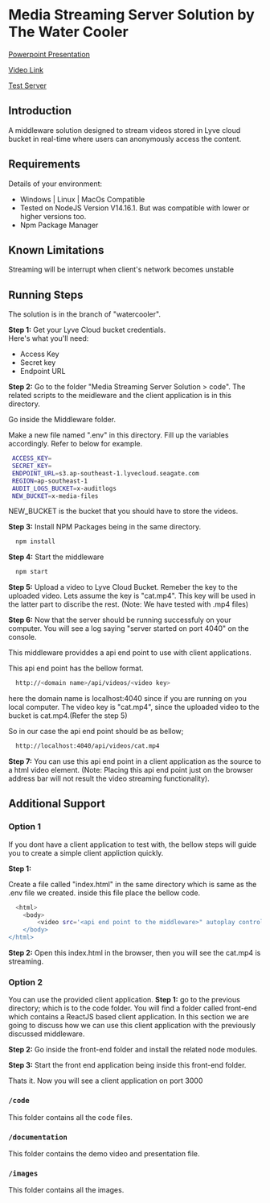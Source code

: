 # Media Streaming Server Solution by The Water Cooler

[Powerpoint Presentation](https://docs.google.com/presentation/d/10wmty7K7HCv-a3p8OxNH3ZqIrVCZ4bPY/edit?usp=sharing&ouid=104961336018066608218&rtpof=true&sd=true)

[Video Link](https://youtu.be/Nk0SmgugNwU)

[Test Server](http://lyve-cloud-frontend.s3-website-ap-southeast-1.amazonaws.com/)

## Introduction

A middleware solution designed to stream videos stored in Lyve cloud bucket in real-time where users can anonymously access the content.

## Requirements

Details of your environment:

- Windows | Linux | MacOs Compatible
- Tested on NodeJS Version V14.16.1. But was compatible with lower or higher versions too.
- Npm Package Manager

## Known Limitations

Streaming will be interrupt when client's network becomes unstable

## Running Steps

The solution is in the branch of "watercooler".

**Step 1:** Get your Lyve Cloud bucket credentials.  
Here's what you'll need:

- Access Key
- Secret key
- Endpoint URL

**Step 2:**
Go to the folder "Media Streaming Server Solution > code". The related scripts to the meidleware and the client application is in this directory.

Go inside the Middleware folder.

Make a new file named ".env" in this directory. Fill up the variables accordingly.
Refer to below for example.

```bash
 ACCESS_KEY=
 SECRET_KEY=
 ENDPOINT_URL=s3.ap-southeast-1.lyvecloud.seagate.com
 REGION=ap-southeast-1
 AUDIT_LOGS_BUCKET=x-auditlogs
 NEW_BUCKET=x-media-files
```

NEW_BUCKET is the bucket that you should have to store the videos.

**Step 3:**
Install NPM Packages being in the same directory.

```bash
  npm install
```

**Step 4:**
Start the middleware

```bash
  npm start
```

**Step 5:**
Upload a video to Lyve Cloud Bucket. Remeber the key to the uploaded video. Lets assume the key is "cat.mp4". This key will be used in the latter part to discribe the rest. (Note: We have tested with .mp4 files)

**Step 6:**
Now that the server should be running successfuly on your computer. You will see a log saying "server started on port 4040" on the console.

This middleware providdes a api end point to use with client applications.

This api end point has the bellow format.

```bash
  http://<domain name>/api/videos/<video key>
```

here the domain name is localhost:4040 since if you are running on you local computer. The video key is "cat.mp4", since the uploaded video to the bucket is cat.mp4.(Refer the step 5)

So in our case the api end point should be as bellow;

```bash
  http://localhost:4040/api/videos/cat.mp4
```

**Step 7:**
You can use this api end point in a client application as the source to a html video element. (Note: Placing this api end point just on the browser address bar will not result the video streaming functionality).

## Additional Support

### Option 1

If you dont have a client application to test with, the bellow steps will guide you to create a simple client appliction quickly.

**Step 1:**

Create a file called "index.html" in the same directory which is same as the .env file we created. inside this file place the bellow code.

```bash
  <html>
    <body>
        <video src='<api end point to the middleware>" autoplay controls width="500" height="300"></video>
    </body>
</html>
```

**Step 2:**
Open this index.html in the browser, then you will see the cat.mp4 is streaming.

### Option 2

You can use the provided client application.
**Step 1:**
go to the previous directory; which is to the code folder. You will find a folder called front-end which contains a ReactJS based client application. In this section we are going to discuss how we can use this client application with the previously discussed middleware.

**Step 2:**
Go inside the front-end folder and install the related node modules.

**Step 3:**
Start the front end application being inside this front-end folder.

Thats it. Now you will see a client application on port 3000

### `/code`

This folder contains all the code files.

### `/documentation`

This folder contains the demo video and presentation file.

### `/images`

This folder contains all the images.
